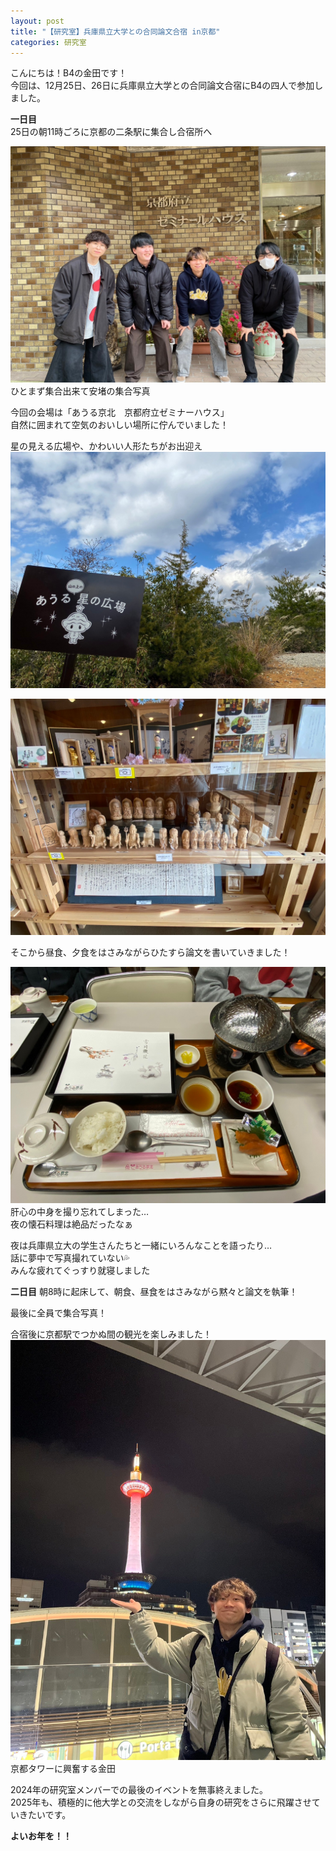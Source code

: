 ```yaml
---
layout: post
title: "【研究室】兵庫県立大学との合同論文合宿 in京都"
categories: 研究室
---
```


こんにちは！B4の金田です！  
今回は、12月25日、26日に兵庫県立大学との合同論文合宿にB4の四人で参加しました。  

**一日目**  
25日の朝11時ごろに京都の二条駅に集合し合宿所へ

![写真](/assets/img/posts/20241226/papercamp1.jpg "莊司研集合写真")
ひとまず集合出来て安堵の集合写真

今回の会場は「あうる京北　京都府立ゼミナーハウス」  
自然に囲まれて空気のおいしい場所に佇んでいました！  

星の見える広場や、かわいい人形たちがお出迎え
![写真](/assets/img/posts/20241226/papercamp3.jpg "星の見える広場")


![写真](/assets/img/posts/20241226/papercamp2.jpg "伝統的な置物")

そこから昼食、夕食をはさみながらひたすら論文を書いていきました！

![写真](/assets/img/posts/20241226/papercamp4.jpg "夕食")
肝心の中身を撮り忘れてしまった…  
夜の懐石料理は絶品だったなぁ

夜は兵庫県立大の学生さんたちと一緒にいろんなことを語ったり…  
話に夢中で写真撮れていない💦  
みんな疲れてぐっすり就寝しました


**二日目**
朝8時に起床して、朝食、昼食をはさみながら黙々と論文を執筆！  



最後に全員で集合写真！  

合宿後に京都駅でつかぬ間の観光を楽しみました！  
![写真](/assets/img/posts/20241226/papercamp5.jpg "京都タワー")
京都タワーに興奮する金田

2024年の研究室メンバーでの最後のイベントを無事終えました。  
2025年も、積極的に他大学との交流をしながら自身の研究をさらに飛躍させていきたいです。

**よいお年を！！**